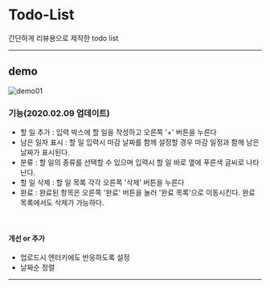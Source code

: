 # Todo-List

간단하게 리뷰용으로 제작한 todo list

---

## demo

![demo01](https://user-images.githubusercontent.com/39795055/107362179-c3e84400-6b1b-11eb-8c31-8e30b864bdc2.png)

### 기능(2020.02.09 업데이트)

- 할 일 추가 : 입력 박스에 할 일을 작성하고 오른쪽 '+' 버튼을 누른다
- 남은 일자 표시 : 할 일 입력시 마감 날짜를 함께 설정할 경우 마감 일정과 함께 남은 날짜가 표시된다.
- 분류 : 할 일의 종류를 선택할 수 있으며 입력시 할 일 바로 옆에 푸른색 글씨로 나타난다.
- 할 일 삭제 : 할 일 목록 각각 오른쪽 '삭제' 버튼을 누른다
- 완료 : 완료된 항목은 오른쪽 '완료' 버튼을 눌러 '완료 목록'으로 이동시킨다. 완료 목록에서도 삭제가 가능하다.

<br/>

#### 개선 or 추가

- 업로드시 엔터키에도 반응하도록 설정
- 날짜순 정렬

---
